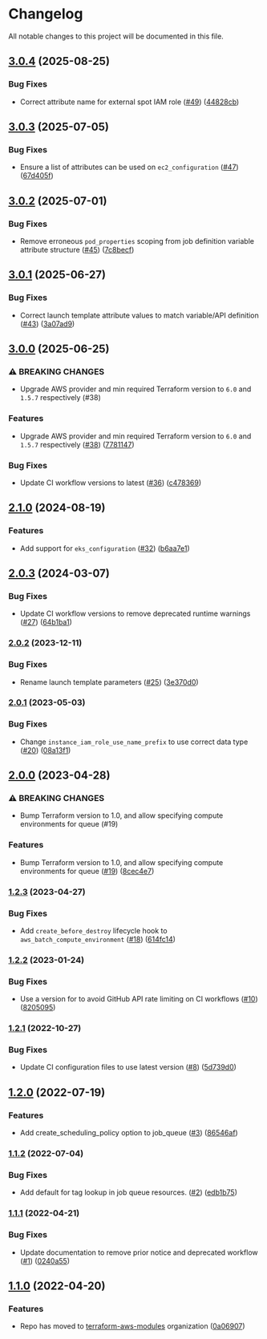 # Changelog

All notable changes to this project will be documented in this file.

## [3.0.4](https://github.com/terraform-aws-modules/terraform-aws-batch/compare/v3.0.3...v3.0.4) (2025-08-25)


### Bug Fixes

* Correct attribute name for external spot IAM role ([#49](https://github.com/terraform-aws-modules/terraform-aws-batch/issues/49)) ([44828cb](https://github.com/terraform-aws-modules/terraform-aws-batch/commit/44828cbe2e18e57b2be54ddb6be98e886d97a4b9))

## [3.0.3](https://github.com/terraform-aws-modules/terraform-aws-batch/compare/v3.0.2...v3.0.3) (2025-07-05)


### Bug Fixes

* Ensure a list of attributes can be used on `ec2_configuration` ([#47](https://github.com/terraform-aws-modules/terraform-aws-batch/issues/47)) ([67d405f](https://github.com/terraform-aws-modules/terraform-aws-batch/commit/67d405f14892f314512ff09119513e9bcf81da91))

## [3.0.2](https://github.com/terraform-aws-modules/terraform-aws-batch/compare/v3.0.1...v3.0.2) (2025-07-01)


### Bug Fixes

* Remove erroneous `pod_properties` scoping from job definition variable attribute structure ([#45](https://github.com/terraform-aws-modules/terraform-aws-batch/issues/45)) ([7c8becf](https://github.com/terraform-aws-modules/terraform-aws-batch/commit/7c8becf486af35d9b14aa71299bc3c8f3b4fbe85))

## [3.0.1](https://github.com/terraform-aws-modules/terraform-aws-batch/compare/v3.0.0...v3.0.1) (2025-06-27)


### Bug Fixes

* Correct launch template attribute values to match variable/API definition ([#43](https://github.com/terraform-aws-modules/terraform-aws-batch/issues/43)) ([3a07ad9](https://github.com/terraform-aws-modules/terraform-aws-batch/commit/3a07ad9f7cbe90011c36ba75c209a81ee1d8b1c4))

## [3.0.0](https://github.com/terraform-aws-modules/terraform-aws-batch/compare/v2.1.0...v3.0.0) (2025-06-25)


### ⚠ BREAKING CHANGES

* Upgrade AWS provider and min required Terraform version to `6.0` and `1.5.7` respectively (#38)

### Features

* Upgrade AWS provider and min required Terraform version to `6.0` and `1.5.7` respectively ([#38](https://github.com/terraform-aws-modules/terraform-aws-batch/issues/38)) ([7781147](https://github.com/terraform-aws-modules/terraform-aws-batch/commit/778114769cb5b1b8096ccb701fc2db3ffee83362))


### Bug Fixes

* Update CI workflow versions to latest ([#36](https://github.com/terraform-aws-modules/terraform-aws-batch/issues/36)) ([c478369](https://github.com/terraform-aws-modules/terraform-aws-batch/commit/c478369fdc5a73bbe334b6159fbce7e9a0937198))

## [2.1.0](https://github.com/terraform-aws-modules/terraform-aws-batch/compare/v2.0.3...v2.1.0) (2024-08-19)


### Features

* Add support for `eks_configuration` ([#32](https://github.com/terraform-aws-modules/terraform-aws-batch/issues/32)) ([b6aa7e1](https://github.com/terraform-aws-modules/terraform-aws-batch/commit/b6aa7e107d1da94afb6453f787bc4d8898b2063e))

## [2.0.3](https://github.com/terraform-aws-modules/terraform-aws-batch/compare/v2.0.2...v2.0.3) (2024-03-07)


### Bug Fixes

* Update CI workflow versions to remove deprecated runtime warnings ([#27](https://github.com/terraform-aws-modules/terraform-aws-batch/issues/27)) ([64b1ba1](https://github.com/terraform-aws-modules/terraform-aws-batch/commit/64b1ba12df6c677b682f665f9a0a3c8c9dd8c750))

### [2.0.2](https://github.com/terraform-aws-modules/terraform-aws-batch/compare/v2.0.1...v2.0.2) (2023-12-11)


### Bug Fixes

* Rename launch template parameters ([#25](https://github.com/terraform-aws-modules/terraform-aws-batch/issues/25)) ([3e370d0](https://github.com/terraform-aws-modules/terraform-aws-batch/commit/3e370d06bf4a7303a2bde56c0344b2e092fb6b0e))

### [2.0.1](https://github.com/terraform-aws-modules/terraform-aws-batch/compare/v2.0.0...v2.0.1) (2023-05-03)


### Bug Fixes

* Change `instance_iam_role_use_name_prefix` to use correct data type ([#20](https://github.com/terraform-aws-modules/terraform-aws-batch/issues/20)) ([08a13f1](https://github.com/terraform-aws-modules/terraform-aws-batch/commit/08a13f1a2d7722fb89daf16f25398c4be205f3a9))

## [2.0.0](https://github.com/terraform-aws-modules/terraform-aws-batch/compare/v1.2.3...v2.0.0) (2023-04-28)


### ⚠ BREAKING CHANGES

* Bump Terraform version to 1.0, and allow specifying compute environments for queue (#19)

### Features

* Bump Terraform version to 1.0, and allow specifying compute environments for queue ([#19](https://github.com/terraform-aws-modules/terraform-aws-batch/issues/19)) ([8cec4e7](https://github.com/terraform-aws-modules/terraform-aws-batch/commit/8cec4e7ed047bc20e317b007abf67f4027532dc1))

### [1.2.3](https://github.com/terraform-aws-modules/terraform-aws-batch/compare/v1.2.2...v1.2.3) (2023-04-27)


### Bug Fixes

* Add `create_before_destroy` lifecycle hook to `aws_batch_compute_environment` ([#18](https://github.com/terraform-aws-modules/terraform-aws-batch/issues/18)) ([614fc14](https://github.com/terraform-aws-modules/terraform-aws-batch/commit/614fc14f1be07a21a5de7a8dc0f477bf001a3519))

### [1.2.2](https://github.com/terraform-aws-modules/terraform-aws-batch/compare/v1.2.1...v1.2.2) (2023-01-24)


### Bug Fixes

* Use a version for  to avoid GitHub API rate limiting on CI workflows ([#10](https://github.com/terraform-aws-modules/terraform-aws-batch/issues/10)) ([8205095](https://github.com/terraform-aws-modules/terraform-aws-batch/commit/8205095e4888aea3238d4f62c9a042839ccae39b))

### [1.2.1](https://github.com/terraform-aws-modules/terraform-aws-batch/compare/v1.2.0...v1.2.1) (2022-10-27)


### Bug Fixes

* Update CI configuration files to use latest version ([#8](https://github.com/terraform-aws-modules/terraform-aws-batch/issues/8)) ([5d739d0](https://github.com/terraform-aws-modules/terraform-aws-batch/commit/5d739d077ad5940b140cd071f7948f0c0b5d9623))

## [1.2.0](https://github.com/terraform-aws-modules/terraform-aws-batch/compare/v1.1.2...v1.2.0) (2022-07-19)


### Features

* Add create_scheduling_policy option to job_queue ([#3](https://github.com/terraform-aws-modules/terraform-aws-batch/issues/3)) ([86546af](https://github.com/terraform-aws-modules/terraform-aws-batch/commit/86546af08a5791149693374e9206fb5166914b37))

### [1.1.2](https://github.com/terraform-aws-modules/terraform-aws-batch/compare/v1.1.1...v1.1.2) (2022-07-04)


### Bug Fixes

* Add default for tag lookup in job queue resources. ([#2](https://github.com/terraform-aws-modules/terraform-aws-batch/issues/2)) ([edb1b75](https://github.com/terraform-aws-modules/terraform-aws-batch/commit/edb1b751913f612aa9e93891976ff677a3fee4fc))

### [1.1.1](https://github.com/terraform-aws-modules/terraform-aws-batch/compare/v1.1.0...v1.1.1) (2022-04-21)


### Bug Fixes

* Update documentation to remove prior notice and deprecated workflow ([#1](https://github.com/terraform-aws-modules/terraform-aws-batch/issues/1)) ([0240a55](https://github.com/terraform-aws-modules/terraform-aws-batch/commit/0240a554cb3be716339facc3e8d6f9e3711815d0))

## [1.1.0](https://github.com/clowdhaus/terraform-aws-batch/compare/v1.0.1...v1.1.0) (2022-04-20)


### Features

* Repo has moved to [terraform-aws-modules](https://github.com/terraform-aws-modules/terraform-aws-batch) organization ([0a06907](https://github.com/clowdhaus/terraform-aws-batch/commit/0a069071da5cc744cae2fbc3b335a9c918dd6357))

